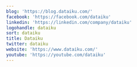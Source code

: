 ```yaml
---
blog: 'https://blog.dataiku.com/'
facebook: 'https://facebook.com/dataiku'
linkedin: 'https://linkedin.com/company/dataiku'
logohandle: dataiku
sort: dataiku
title: Dataiku
twitter: dataiku
website: 'https://www.dataiku.com/'
youtube: 'https://youtube.com/dataiku'
---
```


